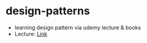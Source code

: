 # design-patterns
- learning design pattern via udemy lecture & books
- Lecture: [Link](https://www.udemy.com/course/design-patterns-python/)